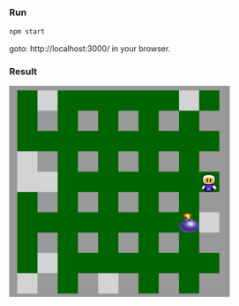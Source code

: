 ### Run

```bash
npm start
```

goto: http://localhost:3000/ in your browser.

### Result

<img src="bomberman-result.png" width="400">